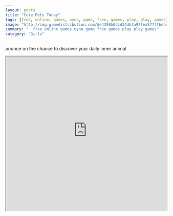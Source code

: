 ```yaml
---
layout: posts
title: "Cute Pets Today"
tags: [free, online, games, oyna, game, free, games, play, play, games]
image: "http://img.gamedistribution.com/de4398b0dcd34db3a97fea577ffbebd6.jpg"
summary: "  free online games oyna game free games play play games"
category: "Girls"
---
```


pounce on the chance to discover your daily inner animal

<iframe width="100%" height="480px;" src="http://flash.gamedistribution.com?game=de4398b0dcd34db3a97fea577ffbebd6"></iframe>